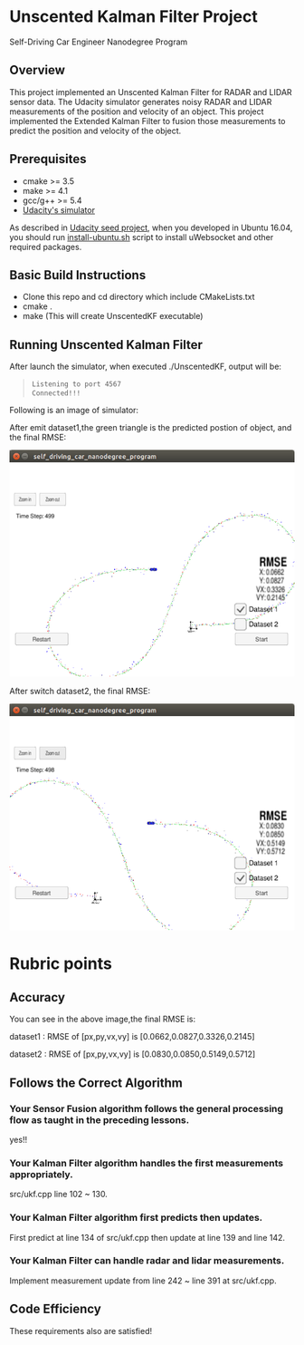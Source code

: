 # Unscented Kalman Filter Project
Self-Driving Car Engineer Nanodegree Program

## Overview
This project implemented an Unscented Kalman Filter for RADAR and LIDAR sensor data. The Udacity simulator generates noisy RADAR and LIDAR measurements of the position and velocity of an object. This project implemented the Extended Kalman Filter  to fusion those measurements to predict the position and velocity of the object. 

## Prerequisites

+ cmake >= 3.5
+ make >= 4.1
+ gcc/g++ >= 5.4
+ [Udacity's simulator](https://github.com/udacity/self-driving-car-sim/releases)

As described in [Udacity seed project](https://github.com/udacity/CarND-Extended-Kalman-Filter-Project), when you developed in Ubuntu 16.04, you should run [install-ubuntu.sh](https://github.com/wuqianliang/CarND-EKF-Project/blob/master/install-ubuntu.sh) script to install uWebsocket and other required packages.

## Basic Build Instructions
+ Clone this repo and cd directory which include CMakeLists.txt
+ cmake .
+ make (This will create UnscentedKF executable) 

## Running Unscented Kalman Filter
After launch the simulator, when executed ./UnscentedKF, output will be:
>     Listening to port 4567
>     Connected!!!

Following is an image of simulator:

After emit dataset1,the green triangle is the predicted postion of object, and the final RMSE:

![Alt text](https://github.com/wuqianliang/CarND-UKF-Project/blob/master/images/dataset1-RMSE.png "Optional title")

After switch dataset2, the final RMSE:

![Alt text](https://github.com/wuqianliang/CarND-UKF-Project/blob/master/images/dataset2-RMSE.png "Optional title")

# Rubric points
## Accuracy
You can see in the above image,the final RMSE is:

dataset1 : RMSE of \[px,py,vx,vy\] is \[0.0662,0.0827,0.3326,0.2145\]

dataset2 : RMSE of \[px,py,vx,vy\] is \[0.0830,0.0850,0.5149,0.5712\]

## Follows the Correct Algorithm
### Your Sensor Fusion algorithm follows the general processing flow as taught in the preceding lessons.
yes!!

### Your Kalman Filter algorithm handles the first measurements appropriately.
src/ukf.cpp line 102 ~ 130.

### Your Kalman Filter algorithm first predicts then updates.
First predict at line 134 of src/ukf.cpp then update at line 139 and line 142.

### Your Kalman Filter can handle radar and lidar measurements.
Implement measurement update from line 242 ~ line 391 at src/ukf.cpp.

## Code Efficiency
These requirements also are satisfied!
